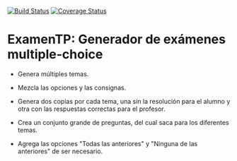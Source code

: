[![Build Status](https://travis-ci.org/Sofiamonza/ExamenTP.svg?branch=master)](https://travis-ci.org/Sofiamonza/ExamenTP)
[![Coverage Status](https://coveralls.io/repos/github/Sofiamonza/ExamenTP/badge.svg?branch=master)](https://coveralls.io/github/Sofiamonza/ExamenTP?branch=master)

# ExamenTP: Generador de exámenes multiple-choice

- Genera múltiples temas.

- Mezcla las opciones y las consignas.

- Genera dos copias por cada tema, una sin la resolución para el alumno y otra con las respuestas correctas para el profesor.

- Crea un conjunto grande de preguntas, del cual saca para los diferentes temas.

- Agrega las opciones "Todas las anteriores" y "Ninguna de las anteriores" de ser necesario.
 

